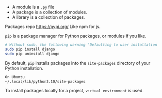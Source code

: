 - A module is a `.py` file
- A package is a collection of modules.
- A library is a collection of packages.

Packages repo https://pypi.org/ Like npm for js.

`pip` is a package manager for Python packages, or modules if you like.

```bash
# Without sudo, the following warning 'Defaulting to user installation because normal site-packages is not writeable'
sudo pip install django
sudo pip uninstall django
```

By default, `pip` installs packages into the `site-packages` directory of your Python installation.

```bash
On Ubuntu
~/.local/lib/python3.10/site-packages
```

To install packages locally for a project, `virtual environment` is used.
